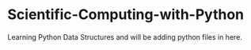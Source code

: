 # Scientific-Computing-with-Python
####
Learning Python Data Structures and will be adding python files in here.
